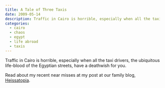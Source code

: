 ```yaml
---
title: A Tale of Three Taxis
date: 2009-05-14
description: Traffic in Cairo is horrible, especially when all the taxi drivers, the ubiquitous life-blood of the Egyptian streets, have a deathwish for you.
categories: 
  - cairo
  - chaos
  - egypt
  - life abroad
  - taxis
---
```



Traffic in Cairo is horrible, especially when all the taxi drivers, the ubiquitous life-blood of the Egyptian streets, have a deathwish for you.

Read about my recent near misses at my post at our family blog, [Heissatopia](http://www.heissatopia.com/2009/05/tale-of-three-taxis.html "Heissatopia: A tale of three taxis").
